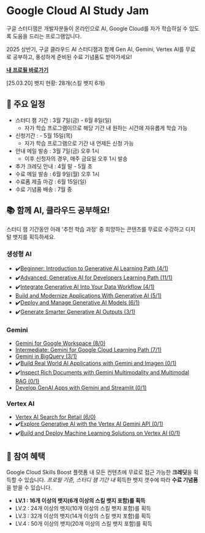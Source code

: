 # Google Cloud AI Study Jam
구글 스터디잼은 개발자분들이 온라인으로 AI, Google Cloud를 자가 학습하실 수 있도록 도움을 드리는 프로그램입니다. 

2025 상반기, 구글 클라우드 AI 스터디잼과 함께 Gen AI, Gemini, Vertex AI를 무료로 공부하고, 풍성하게 준비된 수료 기념품도 받아가세요! 

[**내 프로필 바로가기**](https://www.cloudskillsboost.google/public_profiles/f6c1a0d3-e796-436d-9af9-facc54daee5b)

\[25.03.20\] 뱃지 현황: 28개(스킬 뱃지 6개)

## 📆 주요 일정
- 스터디 잼 기간 : 3월 7일(금) - 6월 8일(일)
  - 자가 학습 프로그램이므로 해당 기간 내 원하는 시간에 자유롭게 학습 가능
- 신청기간 : - 5월 15일(목)
    - 자가 학습 프로그램으로 기간 내 언제든 신청 가능
- 안내 메일 발송 : 3월 7일(금) 오후 1시
    - 이후 신청자의 경우, 매주 금요일 오후 1시 발송
- 추가 크레딧 안내 : 4월 말 - 5월 초 
- 수료 메일 발송 : 6월 9일(월) 오후 1시
- 수료폼 제출 마감 : 6월 15일(일)
- 수료 기념품 배송 : 7월 중

## 📚 함께 AI, 클라우드 공부해요!
스터디 잼 기간동안 아래 '추천 학습 과정' 중 희망하는 콘텐츠를 무료로 수강하고 디지털 뱃지를 획득하세요. 

### 생성형 AI
- ✔️[Beginner: Introduction to Generative AI Learning Path (4/1)](https://www.cloudskillsboost.google/paths/118)
- ✔️[Advanced: Generative AI for Developers Learning Path (11/1)](https://www.cloudskillsboost.google/paths/183)
- ✔️[Integrate Generative AI Into Your Data Workflow (4/1)](https://www.cloudskillsboost.google/paths/1281)
- [Build and Modernize Applications With Generative AI (5/1)](https://www.cloudskillsboost.google/paths/1282)
- ✔️[Deploy and Manage Generative AI Models (6/1)](https://www.cloudskillsboost.google/paths/1283)
- ✔️[Generate Smarter Generative AI Outputs (3/1)](https://www.cloudskillsboost.google/paths/1284)

### Gemini
- [Gemini for Google Workspace (8/0)](https://www.cloudskillsboost.google/paths/249)
- [Intermediate: Gemini for Google Cloud Learning Path (7/1)](https://www.cloudskillsboost.google/paths/236)
- [Gemini in BigQuery (3/1)](https://www.cloudskillsboost.google/paths/1803)
- ✔️[Build Real World AI Applications with Gemini and Imagen (0/1)](https://www.cloudskillsboost.google/course_templates/1076?catalog_rank=%7B%22rank%22%3A4%2C%22num_filters%22%3A1%2C%22has_search%22%3Atrue%7D&search_id=42069049)
- ✔️[Inspect Rich Documents with Gemini Multimodality and Multimodal RAG (0/1)](https://www.cloudskillsboost.google/paths/183/course_templates/981?catalog_rank=%7B%22rank%22%3A2%2C%22num_filters%22%3A1%2C%22has_search%22%3Atrue%7D&search_id=42069103)
- [Develop GenAI Apps with Gemini and Streamlit (0/1)](https://www.cloudskillsboost.google/paths/236/course_templates/978?catalog_rank=%7B%22rank%22%3A1%2C%22num_filters%22%3A1%2C%22has_search%22%3Atrue%7D&search_id=42069103)

### Vertex AI
- [Vertex AI Search for Retail (6/0)](https://www.cloudskillsboost.google/paths/655)
- ✔️[Explore Generative AI with the Vertex AI Gemini API (0/1)](https://www.cloudskillsboost.google/course_templates/959)
- ✔️[Build and Deploy Machine Learning Solutions on Vertex AI (0/1)](https://www.cloudskillsboost.google/paths/1283/course_templates/684)

## 🥰 참여 혜택
Google Cloud Skills Boost 플랫폼 내 모든 컨텐츠에 무료로 접근 가능한 **크레딧**을 획득할 수 있습니다. 
*프로필 기준, 스터디 잼 기간 내* 획득한 뱃지 갯수에 따라 **수료 기념품**을 받을 수 있습니다.

- **LV.1 : 16개 이상의 뱃지(6개 이상의 스킬 뱃지 포함)를 획득**
- LV.2 : 24개 이상의 뱃지(10개 이상의 스킬 뱃지 포함)를 획득
- LV.3 : 32개 이상의 뱃지(14개 이상의 스킬 뱃지 포함)를 획득
- LV.4 : 50개 이상의 뱃지(20개 이상의 스킬 뱃지 포함)를 획득

